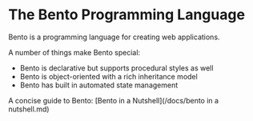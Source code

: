 # The Bento Programming Language

Bento is a programming language for creating web applications.

A number of things make Bento special:

* Bento is declarative but supports procedural styles as well
* Bento is object-oriented with a rich inheritance model
* Bento has built in automated state management


A concise guide to Bento: [Bento in a Nutshell](/docs/bento in a nutshell.md)

